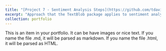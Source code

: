 ```yaml
---
title: "[Project 7 - Sentiment Analysis Steps](https://github.com/tdavidna/DSC680/blob/main/4.2_Exercise.ipynb)"
excerpt: "Approach that the TextBlob package applies to sentiment analysis differs in that it is rule-based and therefore requires a pre-defined set of categorized words. Textblob sentiment analyzer returns two properties for a given input sentence. Polarity is a float that lies between (1,-1), -1 indicates negative sentiment and +1 indicates positive sentiments. Subjectivity is also a float which lies in the range of (0,1). Subjective sentences generally refer to opinion, emotion, or judgment."
collection: portfolio
---
```


This is an item in your portfolio. It can be have images or nice text. If you name the file .md, it will be parsed as markdown. If you name the file .html, it will be parsed as HTML.
